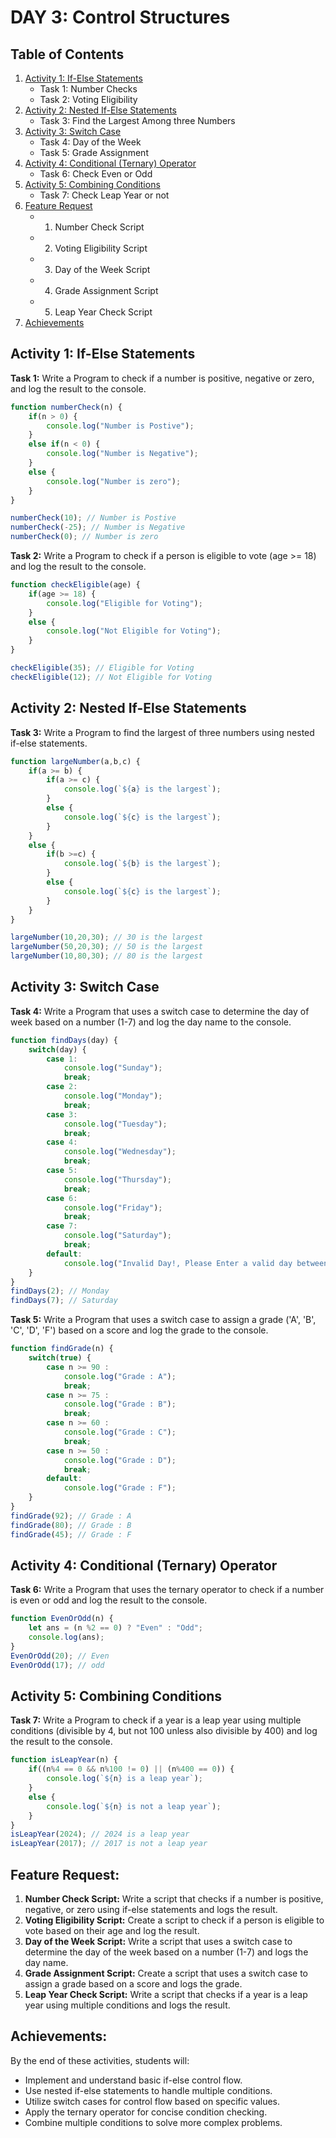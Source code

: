# DAY 3: Control Structures

## Table of Contents

1. [Activity 1: If-Else Statements](#activity-1-if-else-statements)
   - Task 1: Number Checks
   - Task 2: Voting Eligibility
2. [Activity 2: Nested If-Else Statements](#activity-2-nested-if-else-statements)
   - Task 3: Find the Largest Among three Numbers
3. [Activity 3: Switch Case](#activity-3-switch-case)
   - Task 4: Day of the Week
   - Task 5: Grade Assignment
4. [Activity 4: Conditional (Ternary) Operator](#activity-4-conditional-ternary-operator)
   - Task 6: Check Even or Odd
5. [Activity 5: Combining Conditions](#activity-5-combining-conditions)
   - Task 7: Check Leap Year or not
6. [Feature Request](#feature-request)
   - 1. Number Check Script
   - 2. Voting Eligibility Script
   - 3. Day of the Week Script
   - 4. Grade Assignment Script
   - 5. Leap Year Check Script
7. [Achievements](#achievements)

## Activity 1: If-Else Statements

**Task 1:** Write a Program to check if a number is positive, negative or zero, and log the result to the console.

```javascript
function numberCheck(n) {
    if(n > 0) {
        console.log("Number is Postive");
    }
    else if(n < 0) {
        console.log("Number is Negative");
    }
    else {
        console.log("Number is zero");
    }
}

numberCheck(10); // Number is Postive
numberCheck(-25); // Number is Negative
numberCheck(0); // Number is zero
```

**Task 2:** Write a Program to check if a person is eligible to vote (age >= 18) and log the result to the console.

```javascript
function checkEligible(age) {
    if(age >= 18) {
        console.log("Eligible for Voting");
    }
    else {
        console.log("Not Eligible for Voting");
    }
}

checkEligible(35); // Eligible for Voting
checkEligible(12); // Not Eligible for Voting
```

## Activity 2: Nested If-Else Statements

**Task 3:** Write a Program to find the largest of three numbers using nested if-else statements.

```javascript
function largeNumber(a,b,c) {
    if(a >= b) {
        if(a >= c) {
            console.log(`${a} is the largest`);
        }
        else {
            console.log(`${c} is the largest`);
        }
    }
    else {
        if(b >=c) {
            console.log(`${b} is the largest`);
        }
        else {
            console.log(`${c} is the largest`);
        }
    }
}

largeNumber(10,20,30); // 30 is the largest
largeNumber(50,20,30); // 50 is the largest
largeNumber(10,80,30); // 80 is the largest
```

## Activity 3: Switch Case

**Task 4:** Write a Program that uses a switch case to determine the day of week based on a number (1-7) and log the day name to the console.

```javascript
function findDays(day) {
    switch(day) {
        case 1: 
            console.log("Sunday");
            break;
        case 2: 
            console.log("Monday");
            break;
        case 3:
            console.log("Tuesday");
            break;
        case 4: 
            console.log("Wednesday");
            break;
        case 5:
            console.log("Thursday");
            break;
        case 6:
            console.log("Friday");
            break;
        case 7:
            console.log("Saturday");
            break;
        default:
            console.log("Invalid Day!, Please Enter a valid day between 1 to 7.");
    }
}
findDays(2); // Monday
findDays(7); // Saturday
```

**Task 5:** Write a Program that uses a switch case to assign a grade ('A', 'B', 'C', 'D', 'F') based on a score and log the grade to the console.

```javascript
function findGrade(n) {
    switch(true) {
        case n >= 90 :
            console.log("Grade : A");
            break;
        case n >= 75 : 
            console.log("Grade : B");
            break;
        case n >= 60 :
            console.log("Grade : C");
            break;
        case n >= 50 :
            console.log("Grade : D");
            break;
        default:
            console.log("Grade : F");
    }
}
findGrade(92); // Grade : A
findGrade(80); // Grade : B
findGrade(45); // Grade : F
```

## Activity 4: Conditional (Ternary) Operator

**Task 6:** Write a Program that uses the ternary operator to check if a number is even or odd and log the result to the console.

```javascript
function EvenOrOdd(n) {
    let ans = (n %2 == 0) ? "Even" : "Odd";
    console.log(ans);
}
EvenOrOdd(20); // Even
EvenOrOdd(17); // odd
```

## Activity 5: Combining Conditions

**Task 7:** Write a Program to check if a year is a leap year using multiple conditions (divisible by 4, but not 100 unless also divisible by 400) and log the result to the console.

```javascript
function isLeapYear(n) {
    if((n%4 == 0 && n%100 != 0) || (n%400 == 0)) {
        console.log(`${n} is a leap year`);
    }
    else {
        console.log(`${n} is not a leap year`);
    }
}
isLeapYear(2024); // 2024 is a leap year
isLeapYear(2017); // 2017 is not a leap year
```

## Feature Request:

1. **Number Check Script:** Write a script that checks if a number is positive, negative, or zero using if-else statements and logs the result.
2. **Voting Eligibility Script:** Create a script to check if a person is eligible to vote based on their age and log the result.
3. **Day of the Week Script:** Write a script that uses a switch case to determine the day of the week based on a number (1-7) and logs the day name.
4. **Grade Assignment Script:** Create a script that uses a switch case to assign a grade based on a score and logs the grade.
5. **Leap Year Check Script:** Write a script that checks if a year is a leap year using multiple conditions and logs the result.

## Achievements:

By the end of these activities, students will:

- Implement and understand basic if-else control flow.
- Use nested if-else statements to handle multiple conditions.
- Utilize switch cases for control flow based on specific values.
- Apply the ternary operator for concise condition checking.
- Combine multiple conditions to solve more complex problems.
